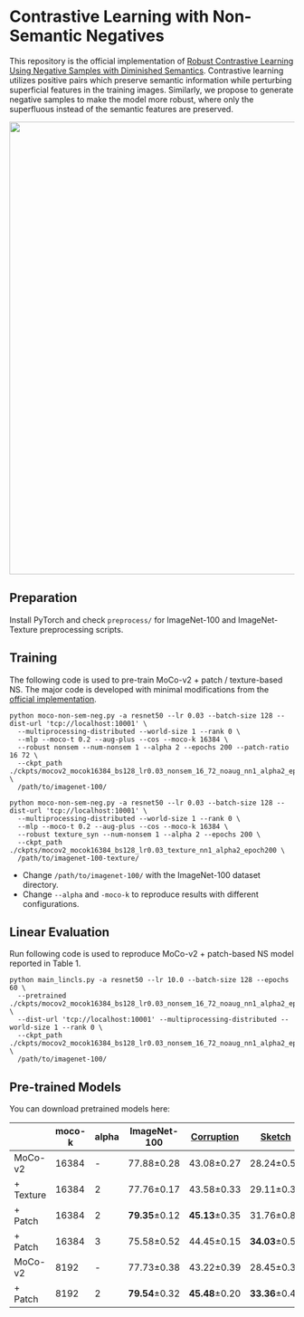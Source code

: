 # Contrastive Learning with Non-Semantic Negatives

This repository is the official implementation of [Robust Contrastive Learning Using Negative Samples with Diminished Semantics](https://arxiv.org/). Contrastive learning utilizes positive pairs which preserve semantic information while perturbing superficial features in the training images. Similarly, we propose to generate negative samples to make the model more robust, where only the superfluous instead of the semantic features are preserved. 

<p align="center">
  <img src="https://user-images.githubusercontent.com/22885450/137439195-4ebf806f-23bb-43d3-9134-09a8a939a6a0.png" width="800">
</p>

## Preparation

Install PyTorch and check `preprocess/` for ImageNet-100 and ImageNet-Texture preprocessing scripts.

## Training

The following code is used to pre-train MoCo-v2 + patch / texture-based NS. The major code is developed with minimal modifications from the [official implementation](https://github.com/facebookresearch/moco). 

```train
python moco-non-sem-neg.py -a resnet50 --lr 0.03 --batch-size 128 --dist-url 'tcp://localhost:10001' \
  --multiprocessing-distributed --world-size 1 --rank 0 \
  --mlp --moco-t 0.2 --aug-plus --cos --moco-k 16384 \
  --robust nonsem --num-nonsem 1 --alpha 2 --epochs 200 --patch-ratio 16 72 \
  --ckpt_path ./ckpts/mocov2_mocok16384_bs128_lr0.03_nonsem_16_72_noaug_nn1_alpha2_epoch200  \
  /path/to/imagenet-100/ 

python moco-non-sem-neg.py -a resnet50 --lr 0.03 --batch-size 128 --dist-url 'tcp://localhost:10001' \
  --multiprocessing-distributed --world-size 1 --rank 0 \
  --mlp --moco-t 0.2 --aug-plus --cos --moco-k 16384 \
  --robust texture_syn --num-nonsem 1 --alpha 2 --epochs 200 \
  --ckpt_path ./ckpts/mocov2_mocok16384_bs128_lr0.03_texture_nn1_alpha2_epoch200 \
  /path/to/imagenet-100-texture/ 
```

* Change `/path/to/imagenet-100/` with the ImageNet-100 dataset directory. 
* Change `--alpha` and `-moco-k` to reproduce results with different configurations.

## Linear Evaluation

Run following code is used to reproduce MoCo-v2 + patch-based NS model reported in Table 1. 

```eval
python main_lincls.py -a resnet50 --lr 10.0 --batch-size 128 --epochs 60 \
  --pretrained ./ckpts/mocov2_mocok16384_bs128_lr0.03_nonsem_16_72_noaug_nn1_alpha2_epoch200/checkpoint_0199.pth.tar \
  --dist-url 'tcp://localhost:10001' --multiprocessing-distributed --world-size 1 --rank 0 \
  --ckpt_path ./ckpts/mocov2_mocok16384_bs128_lr0.03_nonsem_16_72_noaug_nn1_alpha2_epoch200 \
  /path/to/imagenet-100/ 
```

## Pre-trained Models

You can download pretrained models here:

|         | moco-k | alpha | ImageNet-100   | [Corruption](https://github.com/hendrycks/robustness) | [Sketch](https://github.com/HaohanWang/ImageNet-Sketch) | [Stylized](https://github.com/rgeirhos/Stylized-ImageNet) | [Rendition](https://github.com/hendrycks/imagenet-r)       | Checkpoints |
|---------|--------|-------|----------------|------------------|------------------|-------------------|---------------|---------------| 
| MoCo-v2 | 16384  | -     | 77.88±0.28     | 43.08±0.27     | 28.24±0.58     | 16.20±0.55      | 32.92±0.12     | [Run1](https://drive.google.com/file/d/1eCWCC0HDXxh1Zjzuq6r_Fcfp15UfJJrt/view?usp=sharing), [Run2](https://drive.google.com/file/d/1l4nSn4WiogtxJdpAHphttOsa1iqfs_my/view?usp=sharing), [Run3](https://drive.google.com/file/d/1Z1YAiK2DupHUFzFPfbfhU8_h1A-I2fkg/view?usp=sharing) |
| + Texture| 16384  | 2     | 77.76±0.17     | 43.58±0.33     | 29.11±0.39     | 16.59±0.17      | 33.36±0.15     | [Run1](https://drive.google.com/file/d/1vvWDLS8wN3Et1PTgzfsxtDa4JXqyYEA3/view?usp=sharing), [Run2](https://drive.google.com/file/d/1MTo_vt2mUxYteoyoWtQiT5SRcH04Lj3F/view?usp=sharing), [Run3](https://drive.google.com/file/d/13xjEyoOdMjZS68wYYGE2lcW7r__GFVsu/view?usp=sharing) |
| + Patch  | 16384  | 2     | **79.35**±0.12 | **45.13**±0.35 | 31.76±0.88     | 17.37±0.19      | 34.78±0.15     | [Run1](https://drive.google.com/file/d/1hzwhUA9X5JL4G_-X7HfvWkWOPswSoTmo/view?usp=sharing), [Run2](https://drive.google.com/file/d/14wQGzl4SCDTDXofZcSTdnEzkpvoJdQoD/view?usp=sharing), [Run3](https://drive.google.com/file/d/12QA6r5KBSlppgBzYaNGCYNUWk12jNqE3/view?usp=sharing) |
| + Patch  | 16384  | 3     | 75.58±0.52     | 44.45±0.15     | **34.03**±0.58 | **18.60**±0.26  | **36.89**±0.11 | [Run1](https://drive.google.com/file/d/1w_FgptIAfFHjGQCxTAATkHKw-9_CDZUu/view?usp=sharing), [Run2](https://drive.google.com/file/d/1TMswnqx-Pod0ckR72Bn56LPgPpxsJ5QY/view?usp=sharing), [Run3](https://drive.google.com/file/d/1lJqhm52E4aPu6T53Uc64njAKXNb-nGOy/view?usp=sharing) |
| MoCo-v2 | 8192   | -     | 77.73±0.38     | 43.22±0.39     | 28.45±0.36     | 16.83±0.12      | 33.19±0.44     | [Run1](https://drive.google.com/file/d/1z7FbHQq8geClCCmC7-hz8BmxJr6NAHLu/view?usp=sharing), [Run2](https://drive.google.com/file/d/1-NFZG_c3FWkE8MmGdiA5T0-i5vubm-YL/view?usp=sharing), [Run3](https://drive.google.com/file/d/16_j14wnaB-dUWJtcp8XygP6GxcE3Wy0t/view?usp=sharing) |
| + Patch  | 8192   | 2     | **79.54**±0.32 | **45.48**±0.20 | **33.36**±0.45 | **17.81**±0.32  | **36.31**±0.37 | [Run1](https://drive.google.com/file/d/17L0SDK0Ce8WSI6mVL__RbXCcdJQK4-cb/view?usp=sharing), [Run2](https://drive.google.com/file/d/19XWiAWBddy32CAAIZPC6cIcRsT3Hd6hk/view?usp=sharing), [Run3](https://drive.google.com/file/d/1wxBXi1ukC4-NddYIScovyrIni1w-RogK/view?usp=sharing) |

